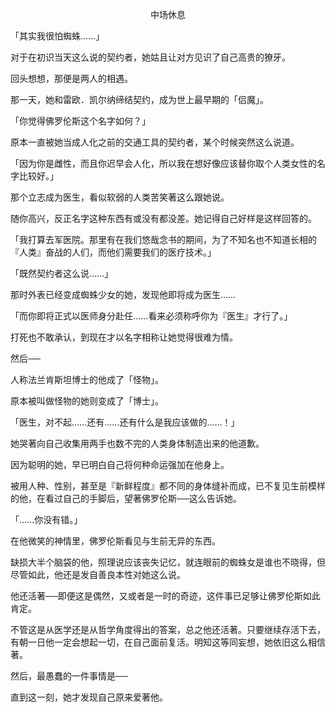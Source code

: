 <p align="center">中场休息</p>

「其实我很怕蜘蛛……」

对于在初识当天这么说的契约者，她姑且让对方见识了自己高贵的獠牙。

回头想想，那便是两人的相遇。

那一天，她和雷欧．凯尔纳缔结契约，成为世上最早期的「侣魔」。

「你觉得佛罗伦斯这个名字如何？」

原本一直被她当成人化之前的交通工具的契约者，某个时候突然这么说道。

「因为你是雌性，而且你迟早会人化，所以我在想好像应该替你取个人类女性的名字比较好。」

那个立志成为医生，看似软弱的人类苦笑著这么跟她说。

随你高兴，反正名字这种东西有或没有都没差。她记得自己好样是这样回答的。

「我打算去军医院。那里有在我们悠哉念书的期间，为了不知名也不知道长相的『人类』奋战的人们，而他们需要我们的医疗技术。」

「既然契约者这么说……」

那时外表已经变成蜘蛛少女的她，发现他即将成为医生……

「而你即将正式以医师身分赴任……看来必须称呼你为『医生』才行了。」

打死也不敢承认，到现在才以名字相称让她觉得很难为情。

然后──

人称法兰肯斯坦博士的他成了「怪物」。

原本被叫做怪物的她则变成了「博士」。

「医生，对不起……还有……还有什么是我应该做的……！」

她哭著向自己收集用两手也数不完的人类身体制造出来的他道歉。

因为聪明的她，早已明白自己将何种命运强加在他身上。

被用人种、性别，甚至是『新鲜程度』都不同的身体缝补而成，已不复见生前模样的他，在看过自己的手脚后，望著佛罗伦斯──这么告诉她。

「……你没有错。」

在他微笑的神情里，佛罗伦斯看见与生前无异的东西。

缺损大半个脑袋的他，照理说应该丧失记忆，就连眼前的蜘蛛女是谁也不晓得，但尽管如此，他还是发自善良本性对她这么说。

他还活著──即便这是偶然，又或者是一时的奇迹，这件事已足够让佛罗伦斯如此肯定。

不管这是从医学还是从哲学角度得出的答案，总之他还活著。只要继续存活下去，有朝一日他一定会想起一切，在自己面前复活。明知这等同妄想，她依旧这么相信著。

然后，最愚蠢的一件事情是──

直到这一刻，她才发现自己原来爱著他。

